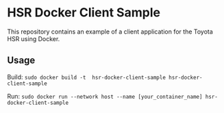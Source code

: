 # HSR Docker Client Sample

This repository contains an example of a client application for the Toyota HSR using Docker.


## Usage

Build: ```sudo docker build -t  hsr-docker-client-sample hsr-docker-client-sample```

Run: ```sudo docker run --network host --name [your_container_name] hsr-docker-client-sample```

